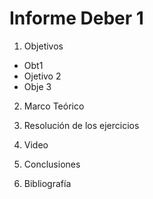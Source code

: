# Informe Deber 1


1. Objetivos  
* Obt1
* Ojetivo 2
* Obje 3




2. Marco Teórico 




3. Resolución de los ejercicios



4. Video





5. Conclusiones 



6. Bibliografía
